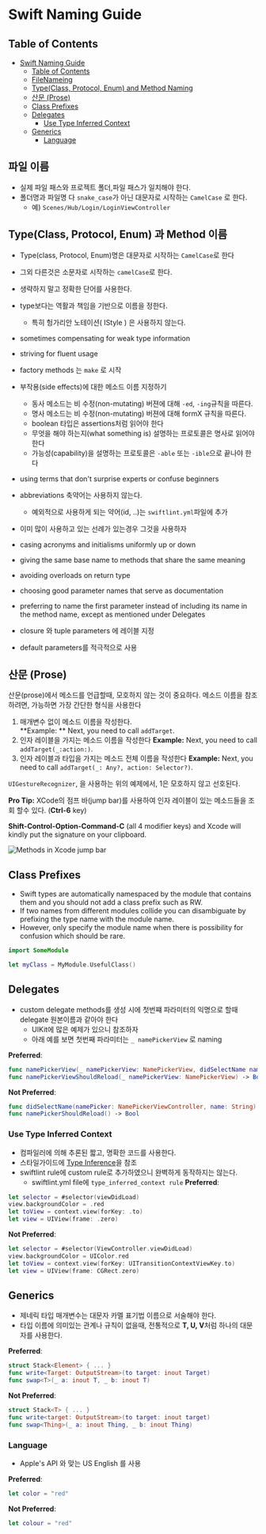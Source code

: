 # Swift Naming Guide

## Table of Contents
- [Swift Naming Guide](#swift-naming-guide)
  - [Table of Contents](#table-of-contents)
  - [FileNameing](#filenameing)
  - [Type(Class, Protocol, Enum) and Method Naming](#typeclass-protocol-enum-and-method-naming)
  - [산문 (Prose)](#%ec%82%b0%eb%ac%b8-prose)
  - [Class Prefixes](#class-prefixes)
  - [Delegates](#delegates)
    - [Use Type Inferred Context](#use-type-inferred-context)
  - [Generics](#generics)
    - [Language](#language)


## 파일 이름
- 실제 파일 패스와 프로젝트 폴더,파일 패스가 일치해야 한다. 
- 폴더명과 파일명 다 `snake_case`가 아닌 대문자로 시작하는 `CamelCase` 로 한다. 
  - 예) `Scenes/Hub/Login/LoginViewController` 

## Type(Class, Protocol, Enum) 과 Method 이름
- Type(class, Protocol, Enum)명은 대문자로 시작하는 `CamelCase`로 한다 
- 그외 다른것은 소문자로 시작하는 `camelCase`로 한다. 

- 생략하지 말고 정확한 단어를 사용한다. 
- type보다는 역활과 책임을 기반으로 이름을 정한다.
  - 특히 헝가리안 노테이션( IStyle ) 은 사용하지 않는다.
- sometimes compensating for weak type information
- striving for fluent usage
- factory methods 는 `make` 로 시작
- 부작용(side effects)에 대한 메소드 이름 지정하기
  - 동사 메소드는 비 수정(non-mutating) 버젼에 대해 `-ed`, `-ing`규칙을 따른다.
  - 명사 메소드는 비 수정(non-mutating) 버젼에 대해 formX 규칙을 따른다.
  - boolean 타입은 assertions처럼 읽어야 한다
  - 무엇을 해야 하는지(what something is) 설명하는 프로토콜은 명사로 읽어야 한다
  - 가능성(capability)을 설명하는 프로토콜은 `-able` 또는 `-ible`으로 끝나야 한다

- using terms that don't surprise experts or confuse beginners
- abbreviations 축약어는 사용하지 않는다. 
  - 예외적으로 사용하게 되는 약어(id, ..)는 `swiftlint.yml`파일에 추가
- 이미 많이 사용하고 있는 선례가 있는경우 그것을 사용하자
- casing acronyms and initialisms uniformly up or down
- giving the same base name to methods that share the same meaning
- avoiding overloads on return type
- choosing good parameter names that serve as documentation
- preferring to name the first parameter instead of including its name in the method name, except as mentioned under Delegates
- closure 와 tuple parameters 에 레이블 지정
- default parameters를 적극적으로 사용

## 산문 (Prose)

산문(prose)에서 메소드를 언급할때, 모호하지 않는 것이 중요하다. 메소드 이름을 참조하려면, 가능하면 가장 간단한 형식을 사용한다

1. 매개변수 없이 메소드 이름을 작성한다.  
**Example:
** Next, you need to call `addTarget`.
3. 인자 레이블을 가지는 메소드 이름을 작성한다  **Example:** Next, you need to call `addTarget(_:action:)`.
4. 인자 레이블과 타입을 가지는 메소드 전체 이름을 작성한다 **Example:** Next, you need to call `addTarget(_: Any?, action: Selector?)`.

`UIGestureRecognizer`, 을 사용하는 위의 예제에서, 1은 모호하지 않고 선호된다.

**Pro Tip:** XCode의 점프 바(jump bar)를 사용하여 인자 레이블이 있는 메소드들을 조회 할수 있다. (**Ctrl-6** key)

**Shift-Control-Option-Command-C** (all 4 modifier keys) and Xcode will kindly put the signature on your clipboard.

![Methods in Xcode jump bar](screens/xcode-jump-bar.png)


## Class Prefixes

- Swift types are automatically namespaced by the module that contains them and you should not add a class prefix such as RW. 
- If two names from different modules collide you can disambiguate by prefixing the type name with the module name. 
- However, only specify the module name when there is possibility for confusion which should be rare.

```swift
import SomeModule

let myClass = MyModule.UsefulClass()
```

## Delegates

- custom delegate methods를 생성 시에 첫번쨰 파라미터의 익명으로 할때 delegate 원본이름과 같아야 한다
  - UIKit에 많은 예제가 있으니 참조하자 
  - 아래 예를 보면 첫번째 파라미터는 `_ namePickerView` 로 naming

**Preferred**:
```swift
func namePickerView(_ namePickerView: NamePickerView, didSelectName name: String)
func namePickerViewShouldReload(_ namePickerView: NamePickerView) -> Bool
```

**Not Preferred**:
```swift
func didSelectName(namePicker: NamePickerViewController, name: String)
func namePickerShouldReload() -> Bool
```

### Use Type Inferred Context

- 컴파일러에 의해 추론된 짧고, 명확한 코드를 사용한다.
- 스타일가이드에 [Type Inference](https://github.com/balmbees/ios-best-practice/wiki/SwiftStyleGuide#type-inference)을 참조
- swiftlint rule에 custom rule로 추가하였으니 완벽하게 동작하지는 않는다. 
  - swiftlint.yml file에 `type_inferred_context rule`
**Preferred**:
```swift
let selector = #selector(viewDidLoad)
view.backgroundColor = .red
let toView = context.view(forKey: .to)
let view = UIView(frame: .zero)
```

**Not Preferred**:
```swift
let selector = #selector(ViewController.viewDidLoad)
view.backgroundColor = UIColor.red
let toView = context.view(forKey: UITransitionContextViewKey.to)
let view = UIView(frame: CGRect.zero)
```

## Generics 
- 제네릭 타입 매개변수는 대문자 카멜 표기법 이름으로 서술해야 한다. 
- 타입 이름에 의미있는 관계나 규칙이 없을때, 전통적으로 **T, U, V**처럼 하나의 대문자를 사용한다.


**Preferred**:
```swift
struct Stack<Element> { ... }
func write<Target: OutputStream>(to target: inout Target)
func swap<T>(_ a: inout T, _ b: inout T)
```

**Not Preferred**:
```swift
struct Stack<T> { ... }
func write<target: OutputStream>(to target: inout target)
func swap<Thing>(_ a: inout Thing, _ b: inout Thing)
```

### Language

 - Apple's API 와 맞는 US English 를 사용

**Preferred**:
```swift
let color = "red"
```

**Not Preferred**:
```swift
let colour = "red"
```


